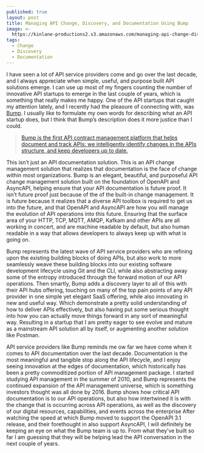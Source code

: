 ```yaml
---
published: true
layout: post
title: Managing API Change, Discovery, and Documentation Using Bump
image: >-
  https://kinlane-productions2.s3.amazonaws.com/managing-api-change-discovery-and-documentation-using-bump.png
tags:
  - Change
  - Discovery
  - Documentation
---
```

I have seen a lot of API service providers come and go over the last decade, and I always appreciate when simple, useful, and purpose built API solutions emerge. I can use up most of my fingers counting the number of innovative API startups to emerge in the last couple of years, which is something that really makes me happy. One of the API startups that caught my attention lately, and I recently had the pleasure of connecting with, was [Bump](https://bump.sh/). I usually like to formulate my own words for describing what an API startup does, but I think that Bump’s description does it more justice than I could.

> [Bump is the first API contract management platform that helps document and track APIs: we intelligently identify changes in the APIs structure, and keep developers up to date.](https://bump.sh/)

This isn’t just an API documentation solution. This is an API change management solution that realizes that documentation is the face of change within most organizations. Bump is an elegant, beautiful, and purposeful API change management solution built on the foundation of OpenAPI and AsyncAPI, helping ensure that your API documentation is future proof. It isn’t future proof just because of the of the built-in change management. It is future because it realizes that a diverse API toolbox is required to get us into the future, and that OpenAPI and AsyncAPI are how you will manage the evolution of API operations into this future. Ensuring that the surface area of your HTTP, TCP, MQTT, AMQP, Kafkam and other APIs are all working in concert, and are machine readable by default, but also human readable in a way that allows developers to always keep up with what is going on.

Bump represents the latest wave of API service providers who are refining upon the existing building blocks of doing APIs, but also work to more seamlessly weave these building blocks into our existing software development lifecycle using Git and the CLI, while also abstracting away some of the entropy introduced through the forward motion of our API operations. Then smartly, Bump adds a discovery layer to all of this with their API hubs offering, touching on many of the top pain points of any API provider in one simple yet elegant SaaS offering, while also innovating in new and useful way. Which demonstrate a pretty solid understanding of how to deliver APIs effectively, but also having put some serious thought into how you can actually move things forward in any sort of meaningful way. Resulting in a startup that I am pretty eager to see evolve and mature as a mainstream API solution all by itself, or augmenting another solution like Postman.

API service providers like Bump reminds me ow far we have come when it comes to API documentation over the last decade. Documentation is the most meaningful and tangible stop along the API lifecycle, and I enjoy seeing innovation at the edges of documentation, which historically has been a pretty commoditized portion of API management package. I started studying API management in the summer of 2010, and Bump represents the continued expansion of the API management universe, which is something investors thought was all done by 2016. Bump shows how critical API documentation is to our API operations, but also how intertwined it is with the change that is occurring across API operations, as well as the discovery of our digital resources, capabilities, and events across the enterprise After watching the speed at which Bump moved to support the OpenAPI 3.1 release, and their forethought in also support AsyncAPI, I will definitely be keeping an eye on what the Bump team is up to. From what they’ve built so far I am guessing that they will be helping lead the API conversation in the next couple of years.